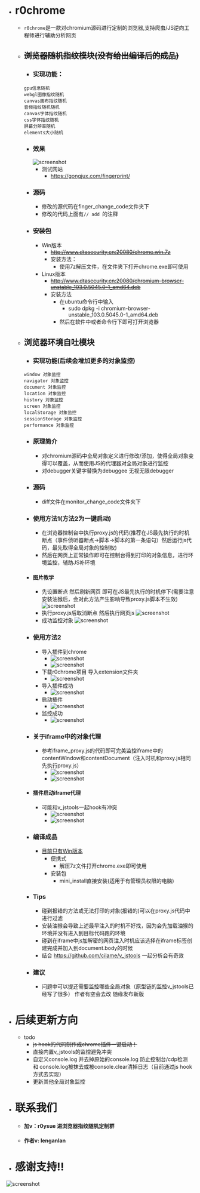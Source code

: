 - # r0chrome
    - `r0chrome`是一款对chromium源码进行定制的浏览器,支持爬虫/JS逆向工程师进行辅助分析网页
    - ## ~~浏览器随机指纹模块(没有给出编译后的成品)~~
        - ### 实现功能：
        ```
        gpu信息随机
        webgl图像指纹随机
        canvas画布指纹随机
        音频指纹随机随机
        canvas字体指纹随机
        css字体指纹随机
        屏幕分辨率随机
        elements大小随机
        ```
        - ### 效果
            ![screenshot](imgs/screenshot.png)
            - 测试网站 
                - https://gongjux.com/fingerprint/
        - ### 源码
            - 修改的源代码在finger_change_code文件夹下
            - 修改的代码上面有`// add `的注释
        - ### ~~安装包~~
            - Win版本
                - ~~http://www.dtasecurity.cn:20080/chrome.win.7z~~
                - 安装方法：
                    - 使用7z解压文件，在文件夹下打开chrome.exe即可使用
            - Linux版本
                - ~~http://www.dtasecurity.cn:20080/chromium-browser-unstable_103.0.5045.0-1_amd64.deb~~
                - 安装方法
                    - 在ubuntu命令行中输入 
                        - sudo dpkg -i chromium-browser-unstable_103.0.5045.0-1_amd64.deb
                    - 然后在软件中或者命令行下即可打开浏览器
    - ## 浏览器环境自吐模块
        - ### 实现功能(后续会增加更多的对象监控)
        ```
        window 对象监控
        navigator 对象监控
        document 对象监控
        location 对象监控
        history 对象监控
        screen 对象监控
        localStorage 对象监控
        sessionStorage 对象监控
        performance 对象监控
        ```
        - ### 原理简介
            - 对chromium源码中全局对象定义进行修改/添加，使得全局对象变得可以覆盖，从而使用JS的代理器对全局对象进行监控
            - 对debugger关键字替换为debuggee 无视无限debugger
        - ### 源码
            - diff文件在monitor_change_code文件夹下
        - ### 使用方法1(方法2为一键启动)
          - 在浏览器控制台中执行proxy.js的代码(推荐在JS最先执行的时机断点（事件侦听器断点->脚本->脚本的第一条语句）然后运行js代码，最先取得全局对象的控制权)
          - 然后在网页上正常操作即可在控制台得到打印的对象信息，进行环境监控，辅助JS补环境
        - #### 图片教学
          - 先设置断点 然后刷新网页 即可在JS最先执行的时机停下(需要注意安装油猴后，会对此方法产生影响导致proxy.js脚本不生效)
            ![screenshot](imgs/screenshot1.jpg)
          - 执行proxy.js后取消断点 然后执行网页js
            ![screenshot](imgs/screenshot2.jpg)
          - 成功监控对象
            ![screenshot](imgs/screenshot3.jpg)
        - ### 使用方法2
          - 导入插件到chrome
            - ![screenshot](imgs/extension1.png)
            - ![screenshot](imgs/extension2.png)
          - 下载r0chrome项目 导入extension文件夹
            - ![screenshot](imgs/extension3.png)
          - 导入插件成功
            - ![screenshot](imgs/extension4.png)
          - 启动插件
            - ![screenshot](imgs/extension5.png) 
          - 监控成功
            - ![screenshot](imgs/extension6.png) 
        - ### 关于iframe中的对象代理
          - 参考iframe_proxy.js的代码即可完美监控iframe中的contentWindow和contentDocument（注入时机和proxy.js相同 先执行proxy.js）
            - ![screenshot](imgs/iframe1.png)
            - ![screenshot](imgs/iframe2.png)
        - #### 插件启动iframe代理
          - 可能和v_jstools一起hook有冲突
            - ![screenshot](imgs/iframe_extension1.png)
            - ![screenshot](imgs/iframe_extension2.png)
        - ### 编译成品
            - [目前只有Win版本](https://github.com/daisixuan/r0chrome/releases)
                - 便携式
                    - 解压7z文件打开chrome.exe即可使用
                - 安装包
                    - mini_install直接安装(适用于有管理员权限的电脑)
        - ### Tips
            - 碰到报错的方法或无法打印的对象(报错的)可以在proxy.js代码中进行过滤
            - 安装油猴会导致上述最早注入的时机不好找，因为会先加载油猴的环境并没有进入到目标代码跑的环境
            - 碰到在iframe中js加解密的网页注入时机应该选择在iframe标签创建完成并加入到document.body的时候
            - 结合 https://github.com/cilame/v_jstools 一起分析会有奇效
        
        - ### 建议
          - 问题中可以提还需要监控哪些全局对象（原型链的监控v_jstools已经写了很多） 作者有空会去改 随缘发布新版

- # 后续更新方向
  - todo
    - ~~js hook的代码制作成chrome插件一键启动！~~
    - 直接内置v_jstools的监控避免冲突
    - 自定义console.log 并去掉原始的console.log 防止控制台/cdp检测 和 console.log被抹去或被console.clear清掉日志（目前通过js hook方式去实现）
    - 更新其他全局对象监控

- # 联系我们
    - #### 加v：r0ysue 进浏览器指纹随机定制群
    - #### 作者v: lenganlan

- # 感谢支持!!

![screenshot](imgs/wx_pay.jpg)